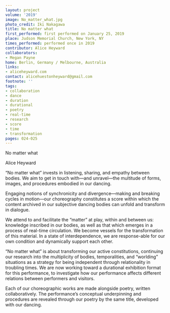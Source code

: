 ```yaml
---
layout: project
volume: '2019'
image: No_matter_what.jpg
photo_credit: Iki Nakagawa
title: No matter what
first_performed: first performed on January 25, 2019
place: Judson Memorial Church, New York, NY
times_performed: performed once in 2019
contributor: Alice Heyward
collaborators:
- Megan Payne
home: Berlin, Germany / Melbourne, Australia
links:
- aliceheyward.com
contact: alicehuestonheyward@gmail.com
footnote: ''
tags:
- collaboration
- dance
- duration
- durational
- poetry
- real-time
- research
- score
- time
- transformation
pages: 024-025
---
```



No matter what

Alice Heyward

“No matter what” invests in listening, sharing, and empathy between bodies. We aim to get in touch with—and unravel—the multitude of forms, images, and procedures embodied in our dancing.

Engaging notions of synchronicity and divergence—making and breaking cycles in motion—our choreography constitutes a score within which the content archived in our subjective dancing bodies can unfold and transform in dialogue.

We attend to and facilitate the “matter” at play, within and between us: knowledge inscribed in our bodies, as well as that which emerges in a process of real-time circulation. We become vessels for the transformation of this material. In a state of interdependence, we are response-able for our own condition and dynamically support each other.

“No matter what” is about transforming our active constitutions, continuing our research into the multiplicity of bodies, temporalities, and “worlding” situations as a strategy for being independent through relationality in troubling times. We are now working toward a durational exhibition format for this performance, to investigate how our performance affects different relations between performers and visitors.

Each of our choreographic works are made alongside poetry, written collaboratively. The performance’s conceptual underpinning and procedures are revealed through our poetry by the same title, developed with our dancing.
